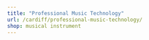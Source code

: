 ```yaml
---
title: "Professional Music Technology"
url: /cardiff/professional-music-technology/
shop: musical instrument
---
```

